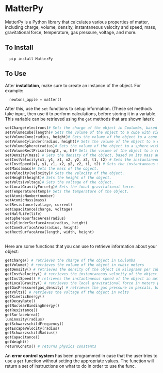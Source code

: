 # MatterPy

MatterPy is a Python library that calculates various properties of matter, including charge, volume, density, instantaneous velocity and speed, mass, gravitational force, temperature, gas pressure, voltage, and more.

## To Install

```
  pip install MatterPy
```

## To Use

After <strong>installation</strong>, make sure to create an instance of the object. For example:

```python
  newtons_apple = matter()
```
After this, use the `set` functions to setup information. (These set methods take input, then use it to perform calculations, before storing it in a variable. This variable can be retrieved using the `get` methods that are shown later):

```python
setCharge(electrons)# Sets the charge of the object in Coulombs, based on the number of electrons provided as an argument.
setVolumeCube(length)# Sets the volume of the object to a cube with side length length.
setVolumeCone(radius, height)# Sets the volume of the object to a cone with base radius radius and height height.
setVolumeCylinder(radius, height)# Sets the volume of the object to a cylinder with base radius radius and height height.
setVolumeSphere(radius)# Sets the volume of the object to a sphere with radius radius.
setVolumeRectPrism(length, w, h)# Sets the volume of the object to a rectangular prism with length length, width w, and height h.
setDensity(mass) # Sets the density of the object, based on its mass and volume. Note that the volume must be set before calling this function.
setInstVelocity(x1, y1, z1, x2, y2, z2, t1, t2) # Sets the instantaneous velocity of the object, based on its position at two different times.
setInstSpeed(x1, y1, z1, x2, y2, z2, t1, t2) # Sets the instantaneous speed of the object, based on its position at two different times.
setMass(mass)# Sets the mass of the object.
setVelocity(velocity)# Sets the velocity of the object.
setHeight(height)# Sets the height of the object.
setVolts(voltage)# Sets the voltage of the object.
setLocalGravityForce(g)# Sets the local gravitational force.
setTemperature(temp)# Sets the temperature of the object.
setAtomicNumber(number)
setAtomicMass(mass)
setResistance(voltage, current)
setCapacitance(charge, voltage)
setHalfLife(life)
setSphereSurfaceArea(radius)
setCylinderSurfaceArea(radius, height)
setConeSurfaceArea(radius, height)
setRectSurfaceArea(length, width, height)
```

<br>
Here are some functions that you can use to retrieve information about your object:

```python
getCharge() # retrieves the charge of the object in Coulombs
getVolume() # retrieves the volume of the object in cubic meters
getDensity() # retrieves the density of the object in kilograms per cubic meter
getInstVelocity() # retrieves the instantaneous velocity of the object in meters per second
getInstSpeed() # retrieves the instantaneous speed of the object in meters per second
getLocalGravity() # retrieves the local gravitational force in meters per second squared
getGasPressure(gas_density) # retrieves the gas pressure in pascals, based on the gas density and temperature
getVolts() # retrieves the voltage of the object in volts
getKineticEnergy()
getDecayRate()
getNuclearBindingEnergy()
getResistance()
getSurfaceArea()
luminosity(radius)
getSchwarzschildFrequency()
getEscapeVelocity(radius)
getSchwarzschildRadius()
getCapacitance()
getWeight()
returnConsts() # returns physics constants
```

An <b>error control system</b> has been programmed in case that the user tries to use a `get` function without setting the appropriate values. The function will return a set of instructions on what to do in order to use the func.
